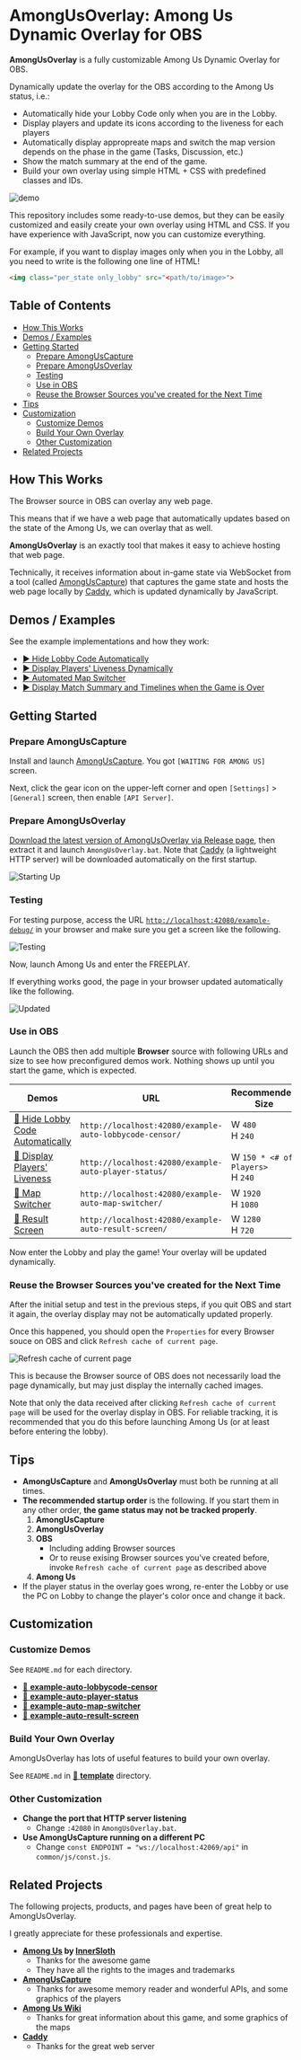 <!-- omit in toc -->
# AmongUsOverlay: Among Us Dynamic Overlay for OBS

**AmongUsOverlay** is a fully customizable Among Us Dynamic Overlay for OBS.

Dynamically update the overlay for the OBS according to the Among Us status, i.e.:

- Automatically hide your Lobby Code only when you are in the Lobby.
- Display players and update its icons according to the liveness for each players
- Automatically display appropreate maps and switch the map version depends on the phase in the game (Tasks, Discussion, etc.)
- Show the match summary at the end of the game.
- Build your own overlay using simple HTML + CSS with predefined classes and IDs.

![demo](https://github.com/kurokobo/blob-storage/blob/main/amongus-overlay/merged.gif)

This repository includes some ready-to-use demos, but they can be easily customized and easily create your own overlay using HTML and CSS. If you have experience with JavaScript, now you can customize everything.

For example, if you want to display images only when you in the Lobby, all you need to write is the following one line of HTML!

```html
<img class="per_state only_lobby" src="<path/to/image>">
```

<!-- omit in toc -->
## Table of Contents

- [How This Works](#how-this-works)
- [Demos / Examples](#demos--examples)
- [Getting Started](#getting-started)
  - [Prepare AmongUsCapture](#prepare-amonguscapture)
  - [Prepare AmongUsOverlay](#prepare-amongusoverlay)
  - [Testing](#testing)
  - [Use in OBS](#use-in-obs)
  - [Reuse the Browser Sources you've created for the Next Time](#reuse-the-browser-sources-youve-created-for-the-next-time)
- [Tips](#tips)
- [Customization](#customization)
  - [Customize Demos](#customize-demos)
  - [Build Your Own Overlay](#build-your-own-overlay)
  - [Other Customization](#other-customization)
- [Related Projects](#related-projects)

## How This Works

The Browser source in OBS can overlay any web page.

This means that if we have a web page that automatically updates based on the state of the Among Us, we can overlay that as well.

**AmongUsOverlay** is an exactly tool that makes it easy to achieve hosting that web page.

Technically, it receives information about in-game state via WebSocket from a tool (called [AmongUsCapture](https://github.com/automuteus/amonguscapture)) that captures the game state and hosts the web page locally by [Caddy](https://caddyserver.com/), which is updated dynamically by JavaScript.

## Demos / Examples

See the example implementations and how they work:

- [▶️ Hide Lobby Code Automatically](example-auto-lobbycode-censor)
- [▶️ Display Players' Liveness Dynamically](example-auto-player-status)
- [▶️ Automated Map Switcher](example-auto-map-switcher)
- [▶️ Display Match Summary and Timelines when the Game is Over](example-auto-result-screen)

## Getting Started

### Prepare AmongUsCapture

Install and launch [AmongUsCapture](https://github.com/automuteus/amonguscapture). You got `[WAITING FOR AMONG US]` screen.

Next, click the gear icon on the upper-left corner and open `[Settings]` > `[General]` screen, then enable `[API Server]`.

### Prepare AmongUsOverlay

[Download the latest version of AmongUsOverlay via Release page](https://github.com/kurokobo/amongus-overlay/releases), then extract it and launch `AmongUsOverlay.bat`. Note that [Caddy](https://caddyserver.com/) (a lightweight HTTP server) will be downloaded automatically on the first startup.

![Starting Up](https://user-images.githubusercontent.com/2920259/118363954-95be4880-b5d1-11eb-928b-217822253bcd.png)

### Testing

For testing purpose, access the URL [`http://localhost:42080/example-debug/`](http://localhost:42080/example-debug/) in your browser and make sure you get a screen like the following.

![Testing](https://user-images.githubusercontent.com/2920259/118364037-cdc58b80-b5d1-11eb-951e-aff38d8c0ce2.png)

Now, launch Among Us and enter the FREEPLAY.

If everything works good, the page in your browser updated automatically like the following.

![Updated](https://user-images.githubusercontent.com/2920259/118364399-3c571900-b5d3-11eb-811a-7e6843df9fde.png)

### Use in OBS

Launch the OBS then add multiple **Browser** source with following URLs and size to see how preconfigured demos work. Nothing shows up until you start the game, which is expected.

| Demos                                                            | URL                                                     | Recommended Size                    |
| ---------------------------------------------------------------- | ------------------------------------------------------- | ----------------------------------- |
| [📁 Hide Lobby Code Automatically](example-auto-lobbycode-censor) | `http://localhost:42080/example-auto-lobbycode-censor/` | W `480`<br>H  `240`                 |
| [📁 Display Players' Liveness](example-auto-player-status)        | `http://localhost:42080/example-auto-player-status/`    | W `150 * <# of Players>`<br>H `240` |
| [📁 Map Switcher](example-auto-map-switcher)                      | `http://localhost:42080/example-auto-map-switcher/`     | W `1920`<br>H `1080`                |
| [📁 Result Screen](example-auto-result-screen)                    | `http://localhost:42080/example-auto-result-screen/`    | W `1280`<br>H `720`                 |

Now enter the Lobby and play the game! Your overlay will be updated dynamically.

### Reuse the Browser Sources you've created for the Next Time

After the initial setup and test in the previous steps, if you quit OBS and start it again, the overlay display may not be automatically updated properly.

Once this happened, you should open the `Properties` for every Browser souce on OBS and click `Refresh cache of current page`.

![Refresh cache of current page](https://user-images.githubusercontent.com/2920259/124773552-0487a480-df78-11eb-9791-ef19ba17f0fa.png)

This is because the Browser source of OBS does not necessarily load the page dynamically, but may just display the internally cached images.

Note that only the data received after clicking `Refresh cache of current page` will be used for the overlay display in OBS. For reliable tracking, it is recommended that you do this before launching Among Us (or at least before entering the lobby).

## Tips

- **AmongUsCapture** and **AmongUsOverlay** must both be running at all times.
- **The recommended startup order** is the following. If you start them in any other order, **the game status may not be tracked properly**.
  1. **AmongUsCapture**
  2. **AmongUsOverlay**
  3. **OBS**
     - Including adding Browser sources
     - Or to reuse exising Browser sources you've created before, invoke `Refresh cache of current page` as described above
  4. **Among Us**
- If the player status in the overlay goes wrong, re-enter the Lobby or use the PC on Lobby to change the player's color once and change it back.

## Customization

### Customize Demos

See `README.md` for each directory.

- [📁 **example-auto-lobbycode-censor**](example-auto-lobbycode-censor)
- [📁 **example-auto-player-status**](example-auto-player-status)
- [📁 **example-auto-map-switcher**](example-auto-map-switcher)
- [📁 **example-auto-result-screen**](example-auto-result-screen)

### Build Your Own Overlay

AmongUsOverlay has lots of useful features to build your own overlay.

See `README.md` in [📁 **template**](template) directory.

### Other Customization

- **Change the port that HTTP server listening**
  - Change `:42080` in `AmongUsOverlay.bat`.
- **Use AmongUsCapture running on a different PC**
  - Change `const ENDPOINT = "ws://localhost:42069/api"` in `common/js/const.js`.

## Related Projects

The following projects, products, and pages have been of great help to AmongUsOverlay.

I greatly appreciate for these professionals and expertise.

- **[Among Us](https://innersloth.com/gameAmongUs.php) by [InnerSloth](https://innersloth.com/)**
  - Thanks for the awesome game
  - They have all the rights to the images and trademarks
- **[AmongUsCapture](https://github.com/automuteus/amonguscapture)**
  - Thanks for awesome memory reader and wonderful APIs, and some graphics of the players
- **[Among Us Wiki](https://among-us.fandom.com/)**
  - Thanks for great information about this game, and some graphics of the maps
- **[Caddy](https://caddyserver.com/)**
  - Thanks for the great web server
